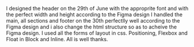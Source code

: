 I designed the header on the 29th of June with the approprite font and with the perfect width and height according to the Figma design
I handled the main,  all sections and footer on the 30th perfectlly well according to the Figma design and i also change the html structure so as to acheive the Figma design.
I used all the forms of layout in css. Positioning, Flexbox and Float in Block and Inline.
All is well thanks.